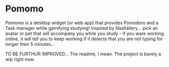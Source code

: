 # Pomomo
Pomomo is a desktop widget (or web app) that provides Pomodoro and a Task manager while gamifying studying! 
Inspired by Nashallery... pick an avatar or pet that will accompany you while you study - if you ware working online, it will tell you to keep working if it detects that you are not typing for longer then 5 minutes...

TO BE FURTHUR IMPROVED... The readme, I mean. The project is barely a wip right now.
